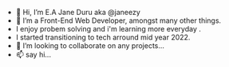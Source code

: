- 👋 Hi, I’m E.A Jane Duru aka @janeezy
- 👀 I’m a Front-End Web Developer, amongst many other things. 
- I enjoy probem solving and i'm learning more everyday .
- I started transitioning to tech arround mid year 2022. 
- 💞️ I’m looking to collaborate on  any projects...
- 📫 say hi...

<!---
janeezy/janeezy is a ✨ special ✨ repository because its `README.md` (this file) appears on your GitHub profile.
You can click the Preview link to take a look at your changes.
--->
